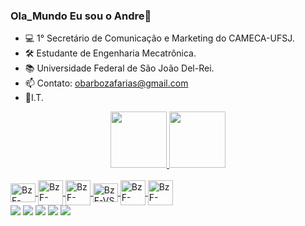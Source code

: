 ### Ola_Mundo Eu sou o Andre👋
- 💻 1° Secretário de Comunicação e Marketing do CAMECA-UFSJ.
- 🛠️ Estudante de Engenharia Mecatrônica.
- 📚 Universidade Federal de São João Del-Rei.
- 📫 Contato: obarbozafarias@gmail.com
- 🧠I.T.
<div align="center">
  <a href="https://github.com/andrebzf">
  <img height="90em" src="https://github-readme-stats.vercel.app/api?username=andrebzf&show_icons=true&theme=prussian&include_all_commits=true&count_private=true"/>
  <img height="90em" src="https://github-readme-stats.vercel.app/api/top-langs/?username=andrebzf&layout=compact&langs_count=7&theme=prussian"/>
</div>
<div style="display: inline_block"><br>
  <img align="center" alt="BzF-C++" height="30" width="40" src="https://cdn.jsdelivr.net/gh/devicons/devicon/icons/cplusplus/cplusplus-original.svg">
       <img align="center" alt="BzF-Win" heght="30" width="40" src="https://cdn.jsdelivr.net/gh/devicons/devicon/icons/python/python-original.svg">
    <img align="center" alt="BzF-Win" heght="30" width="40" src="https://cdn.jsdelivr.net/gh/devicons/devicon/icons/rstudio/rstudio-original.svg">
  <img align="center" alt="BzF-VS" height="30" width="40" src="https://cdn.jsdelivr.net/gh/devicons/devicon/icons/vscode/vscode-original.svg">
       <img align="center" alt="BzF-Win" heght="30" width="40" src="https://cdn.jsdelivr.net/gh/devicons/devicon/icons/photoshop/photoshop-line.svg">
     <img align="center" alt="BzF-Win" heght="30" width="40" src="https://cdn.jsdelivr.net/gh/devicons/devicon/icons/premierepro/premierepro-original.svg">
</div>
  
 
<div> 
  <a href="https://www.instagram.com/andrebzf/" target="_blank"><img src="https://img.shields.io/badge/-Instagram-%23E4405F?style=for-the-badge&logo=instagram&logoColor=white" target="_blank"></a>
  <a href = "mailto:obarbozafarias@gmail.com"><img src="https://img.shields.io/badge/-Gmail-%23333?style=for-the-badge&logo=gmail&logoColor=white" target="_blank"></a>
  <a href="https://www.linkedin.com/in/andrebzf" target="_blank"><img src="https://img.shields.io/badge/-LinkedIn-%230077B5?style=for-the-badge&logo=linkedin&logoColor=white" target="_blank"></a> 
  <a href="https://www.reddit.com/user/AndreBzF" target="_blank"><img src="https://img.shields.io/badge/Reddit-FF4500?style=for-the-badge&logo=reddit&logoColor=white" 
target="_blank"></a> 
    <a href="https://github.com/andrebzf" target="_blank"><img src="https://img.shields.io/badge/GitHub-100000?style=for-the-badge&logo=github&logoColor=white" 
target="_blank"></a> 
</div>
